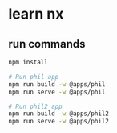 # learn nx

## run commands

```bash
npm install

# Run phil app
npm run build -w @apps/phil
npm run serve -w @apps/phil

# Run phil2 app
npm run build -w @apps/phil2
npm run serve -w @apps/phil2
```